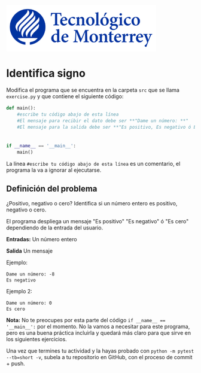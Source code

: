 ![Tec de Monterrey](../../images/logotecmty.png)
# Identifica signo


Modifica el programa que se encuentra en la carpeta `src` que se llama `exercise.py` y que contiene el siguiente código:

```python
def main():
    #escribe tu código abajo de esta línea
    #El mensaje para recibir el dato debe ser **"Dame un número: **"
    #El mensaje para la salida debe ser **"Es positivo, Es negativo ó Es cero **"


if __name__ == '__main__':
    main()
```

La línea `#escribe tu código abajo de esta línea` es un comentario, el programa la va a ignorar al ejecutarse.

## Definición del problema
¿Positivo, negativo o cero?
Identifica si un número entero es positivo, negativo o cero.

El programa despliega un mensaje "Es positivo" "Es negativo" ó "Es cero" dependiendo de la entrada del usuario.

**Entradas:**
Un número entero

**Salida**
Un mensaje

Ejemplo:
```
Dame un número: -8
Es negativo

```

Ejemplo 2:
```
Dame un número: 0
Es cero

```
**Nota:** No te preocupes por esta parte del código `if __name__ == '__main__':` por el momento. No la vamos a necesitar para este programa, pero es una buena práctica incluirla y quedará más claro para que sirve en los siguientes ejercicios.

Una vez que termines tu actividad y la hayas probado con
`python -m pytest --tb=short -v`,
subela a tu repositorio en GitHub, con el proceso de commit + push.

